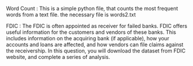 Word Count : This is a simple python file, that counts the most frequent words from a text file.
the necessary file is words2.txt


FDIC : The FDIC is often appointed as receiver for failed
banks. FDIC offers useful information for the customers and vendors of these
banks. This includes information on the acquiring bank (if applicable), how your
accounts and loans are affected, and how vendors can file claims against the
receivership. In this question, you will download the dataset from FDIC website,
and complete a series of analysis. 



